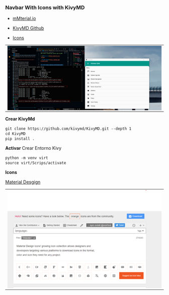 ### Navbar With Icons with KivyMD

- [mMterial.io](https://material.io/design)

- [KivyMD Github](https://github.com/kivymd/KivyMD)

- [Icons](https://zavoloklom.github.io/material-design-iconic-font/index.html)

<table align="center">
  <tr>
    <td align="center" style="padding=0;width=50%;">
      <img align="center" style="padding=0;" src="../images/kivymd.png" />
    </td>
  </tr>
</table>

**Crear KivyMd**

```
git clone https://github.com/kivymd/KivyMD.git --depth 1
cd KivyMD
pip install .
```

**Activar**
Crear Entorno Kivy

```
python -m venv virt
source virt/Scrips/activate
```


**Icons**

[Material Desgign](https://materialdesignicons.com/)

<table align="center">
  <tr>
    <td align="center" style="padding=0;width=50%;">
      <img align="center" style="padding=0;" src="../images/materialdesignicons.png" />
    </td>
  </tr>
</table>
